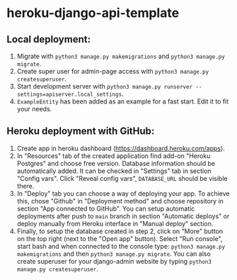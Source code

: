 # heroku-django-api-template

## Local deployment:
1. Migrate with ``python3 manage.py makemigrations`` and ``python3 manage.py migrate``.
2. Create super user for admin-page access with ``python3 manage.py createsuperuser``.
3. Start development server with ``python3 manage.py runserver --settings=apiserver.local_settings``.
4. ``ExampleEntity`` has been added as an example for a fast start. Edit it to fit your needs.

## Heroku deployment with GitHub:
1. Create app in heroku dashboard (https://dashboard.heroku.com/apps).
2. In "Resources" tab of the created application find add-on "Heroku Postgres" and choose free version. Database information should be automatically added. It can be checked in "Settings" tab in section "Config vars". Click "Reveal config vars", `DATABASE_URL` should be visible there.
3. In "Deploy" tab you can choose a way of deploying your app.
   To achieve this, chose "Github" in "Deployment method" and choose repository in section "App connected to GitHub".
   You can setup automatic deployments after push to `main` branch in section "Automatic deploys" or deploy manually from Heroku interface in "Manual deploy" section.
4. Finally, to setup the database created in step 2, click on "More" button on the top right (next to the "Open app" button). 
   Select "Run console", start bash and when connected to the console type:
   ``python3 manage.py makemigrations`` and then ``python3 manage.py migrate``. 
   You can also create superuser for your django-admin website by typing ``python3 manage.py createsuperuser``.